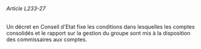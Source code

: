###### Article L233-27

Un décret en Conseil d'Etat fixe les conditions dans lesquelles les comptes consolidés et le rapport sur la gestion du groupe sont mis à la disposition des commissaires aux comptes.

